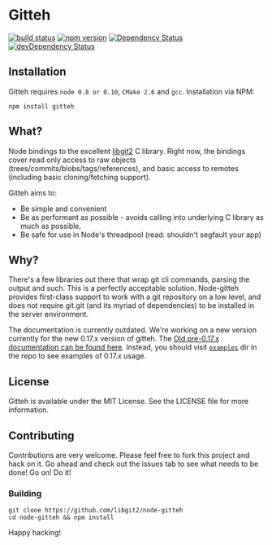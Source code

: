 # Gitteh

[![build status](https://img.shields.io/travis/libgit2/node-gitteh.png?style=flat-square)](https://travis-ci.org/libgit2/node-gitteh) [![npm version](http://img.shields.io/npm/v/gitteh.svg?style=flat-square)](https://npmjs.org/package/gitteh) [![Dependency Status](https://david-dm.org/libgit2/node-gitteh.svg)](https://david-dm.org/libgit2/node-gitteh) [![devDependency Status](https://david-dm.org/libgit2/node-gitteh/dev-status.svg)](https://david-dm.org/libgit2/node-gitteh#info=devDependencies)

## Installation

Gitteh requires `node 0.8 or 0.10`, `CMake 2.6` and `gcc`. Installation via NPM:

	npm install gitteh

## What?

Node bindings to the excellent [libgit2](http://libgit2.github.com) C library. Right now, the bindings cover read only access to raw objects (trees/commits/blobs/tags/references), and basic access to remotes (including basic cloning/fetching support).

Gitteh aims to:

* Be simple and convenient
* Be as performant as possible - avoids calling into underlying C library as much as possible.
* Be safe for use in Node's threadpool (read: shouldn't segfault your app)

## Why?

There's a few libraries out there that wrap git cli commands, parsing the output and such. This is a perfectly acceptable solution. Node-gitteh provides first-class support to work with a git repository on a low level, and does not require git.git (and its myriad of dependencies) to be installed in the server environment.

The documentation is currently outdated. We're working on a new version currently for the new 0.17.x version of gitteh. The [Old pre-0.17.x documentation can be found here](http://libgit2.github.com/node-gitteh/docs/index.html). Instead, you should visit [`examples`](https://github.com/libgit2/node-gitteh/tree/master/examples) dir in the repo to see examples of 0.17.x usage.

## License

Gitteh is available under the MIT License. See the LICENSE file for more information.

## Contributing

Contributions are very welcome. Please feel free to fork this project and hack on it. Go ahead and check out the issues tab to see what needs to be done! Go on! Do it!

### Building

```
git clone https://github.com/libgit2/node-gitteh
cd node-gitteh && npm install
```

Happy hacking!

